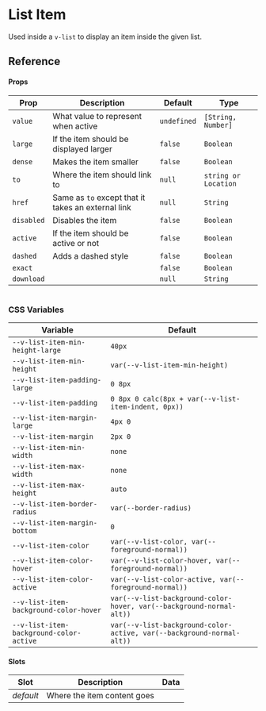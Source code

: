 # List Item

Used inside a `v-list` to display an item inside the given list.

## Reference

#### Props

| Prop       | Description                                        | Default     | Type                 |
| ---------- | -------------------------------------------------- | ----------- | -------------------- |
| `value`    | What value to represent when active                | `undefined` | `[String, Number]`   |
| `large`    | If the item should be displayed larger             | `false`     | `Boolean`            |
| `dense`    | Makes the item smaller                             | `false`     | `Boolean`            |
| `to`       | Where the item should link to                      | `null`      | `string or Location` |
| `href`     | Same as `to` except that it takes an external link | `null`      | `String`             |
| `disabled` | Disables the item                                  | `false`     | `Boolean`            |
| `active`   | If the item should be active or not                | `false`     | `Boolean`            |
| `dashed`   | Adds a dashed style                                | `false`     | `Boolean`            |
| `exact`    |                                                    | `false`     | `Boolean`            |
| `download` |                                                    | `null`      | `String`             |

#

### CSS Variables

| Variable                                | Default                                                               |
| --------------------------------------- | --------------------------------------------------------------------- |
| `--v-list-item-min-height-large`        | `40px`                                                                |
| `--v-list-item-min-height`              | `var(--v-list-item-min-height)`                                       |
| `--v-list-item-padding-large`           | `0 8px`                                                               |
| `--v-list-item-padding`                 | `0 8px 0 calc(8px + var(--v-list-item-indent, 0px))`                  |
| `--v-list-item-margin-large`            | `4px 0`                                                               |
| `--v-list-item-margin`                  | `2px 0`                                                               |
| `--v-list-item-min-width`               | `none`                                                                |
| `--v-list-item-max-width`               | `none`                                                                |
| `--v-list-item-max-height`              | `auto`                                                                |
| `--v-list-item-border-radius`           | `var(--border-radius)`                                                |
| `--v-list-item-margin-bottom`           | `0`                                                                   |
| `--v-list-item-color`                   | `var(--v-list-color, var(--foreground-normal))`                       |
| `--v-list-item-color-hover`             | `var(--v-list-color-hover, var(--foreground-normal))`                 |
| `--v-list-item-color-active`            | `var(--v-list-color-active, var(--foreground-normal))`                |
| `--v-list-item-background-color-hover`  | `var(--v-list-background-color-hover, var(--background-normal-alt))`  |
| `--v-list-item-background-color-active` | `var(--v-list-background-color-active, var(--background-normal-alt))` |

#### Slots

| Slot      | Description                 | Data |
| --------- | --------------------------- | ---- |
| _default_ | Where the item content goes |      |
